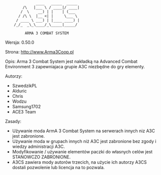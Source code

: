                   ____   _____  _____
            /\   |___ \ / ____|/ ____|
           /  \    __) | |    | (___
          / /\ \  |__ <| |     \___ \
         / ____ \ ___) | |____ ____) |
        /_/_  _\_\____/_\_____|_____/
	
	         ARMA 3 COMBAT SYSTEM
		 
Wersja: 0.50.0

Strona: http://www.Arma3Coop.pl

Opis: Arma 3 Combat System jest nakładką na Advanced Combat Environment 3 zapewniajaca grupie A3C niezbędne do gry elementy.

Autorzy:
* SzwedzikPL
* Alduric
* Chris
* Wodzu
* Samsung1702
* ACE3 Team

Zasady:
* Używanie moda ArmA 3 Combat System na serwerach innych niz A3C jest zabronione. 
* Używanie moda w grupach innych niż A3C jest zabronione bez zgody i wiedzy administracji A3C.
* Modyfikowanie / używanie elementów paczki do własnych celów jest STANOWCZO ZABRONIONE.
* A3CS zawiera mody autorów trzecich, na użycie ich autorzy A3CS dostali pozwolenie lub licencja na to pozwala.